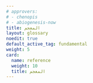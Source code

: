 ```yaml
---
# approvers:
# - chenopis
# - abiogenesis-now
title: المعجم
layout: glossary
noedit: true
default_active_tag: fundamental
weight: 5
card:
  name: reference
  weight: 10
  title: المعجم
---
```


